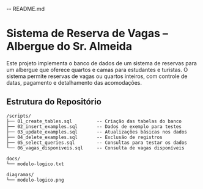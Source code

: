 -- README.md
# Sistema de Reserva de Vagas – Albergue do Sr. Almeida

Este projeto implementa o banco de dados de um sistema de reservas para um albergue que oferece quartos e camas para estudantes e turistas. O sistema permite reservas de vagas ou quartos inteiros, com controle de datas, pagamento e detalhamento das acomodações.

## Estrutura do Repositório

```
/scripts/
├── 01_create_tables.sql         -- Criação das tabelas do banco
├── 02_insert_examples.sql       -- Dados de exemplo para testes
├── 03_update_examples.sql       -- Atualizações básicas nos dados
├── 04_delete_examples.sql       -- Exclusão de registros
├── 05_select_queries.sql        -- Consultas para testar os dados
└── 06_vagas_disponiveis.sql     -- Consulta de vagas disponíveis

docs/
└── modelo-logico.txt

diagramas/
└── modelo-logico.png
```
